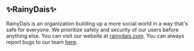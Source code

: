 ## ✨RainyDais✨

RainyDais is an organization building up a more social world in a way that's safe for everyone. We prioritize safety and security of our users before anything else.
You can visit our website at [rainydais.com](https://rainydais.com). You can always report bugs to our team [here](https://rainydais.com/bugreport?app=RainyDais).
